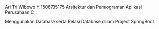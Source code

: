 Ari Tri Wibowo Y 1506735175 Arsitektur dan Pemrograman Aplikasi Perusahaan C

Menggunakan​ ​Database​ ​serta​ ​Relasi​ ​Database​ ​dalam​ ​Project Spring​ ​Boot
